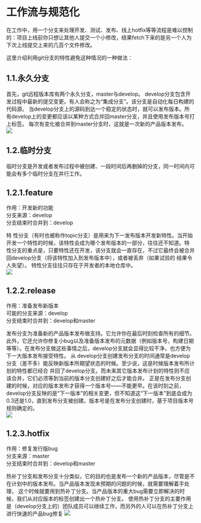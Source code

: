 # 工作流与规范化

在工作中，用一个分支来处理开发、测试、发布、线上hotfix等等流程是难以控制的：项目上线前你只想让其他人提交一个小修改，结果fetch下来的是另一个人为下次上线提交上来的几百个文件修改。

这里介绍利用git分支的特性避免这种情况的一种做法：

## 1.1.永久分支

首先，git远程版本库有两个永久分支，master与develop。
develop分支包含开发过程中最新的提交变更。有人会称之为“集成分支”。该分支是自动化每日构建的代码源。
当develop分支上的源码到达一个稳定的状态时，就可以发布版本。所有develop上的变更都应该以某种方式合并回master分支，并且使用发布版本号打上标签。
每次有变化被合并到master分支时，这就是一次新的产品版本发布。  
![](http://images.cnblogs.com/cnblogs_com/cnblogsfans/771108/o_git-workflow-release-cycle-1historical.png)

## 1.2.临时分支

临时分支是开发或者发布过程中被创建、一段时间后再删掉的分支，同一时间内可能会有多个临时分支在并行工作。

## 1.2.1.feature

作用：开发新的功能  
分支来源：develop  
分支结束时合并到：develop  

特 性分支（有时也被称作topic分支）是用来为下一发布版本开发新特性。当开始开发一个特性的时候，该特性会成为哪个发布版本的一部分，往往还不知道。特 性分支的重点是，只要特性还在开发，该分支就会一直存在，不过它最终会被合并回develop分支（将该特性加入到发布版本中），或者被丢弃（如果试验的 结果令人失望）。
特性分支往往只存在于开发者的本地仓库中。  
![](http://images.cnblogs.com/cnblogs_com/cnblogsfans/771108/o_git-workflow-release-cycle-2feature.png)

## 1.2.2.release

作用：准备发布新版本  
可能的分支来源：develop  
分支结束时合并到：develop和master  

发布分支为准备新的产品版本发布做支持。它允许你在最后时刻检查所有的细节。此外，它还允许你修复小bug以及准备版本发布的元数据（例如版本号，构建日期等等）。在发布分支做这些事情之后，develop分支就会显得比较干净，也方便为下一大版本发布接受特性。
从 develop分支创建发布分支的时间通常是develop分支（差不多）能反映新版本所期望状态的时候。至少说，这是时候版本发布所计划的特性都已经合 并回了develop分支。而未来其它版本发布计划的特性则不应该合并，它们必须等到当前的版本分支创建好之后才能合并。
正是在发布分支创建的时候，对应的版本发布才获得一个版本号——不能更早。在该时刻之前，develop分支反映的是“下一版本”的相关变更，但不知道这“下一版本”到底会成为0.3还是1.0，直到发布分支被创建。版本号是在发布分支创建时，基于项目版本号规则确定的。  
![](http://images.cnblogs.com/cnblogs_com/cnblogsfans/771108/o_git-workflow-release-cycle-3release.png)  

## 1.2.3.hotfix

作用：修复发行版bug  
分支来源：master  
分支结束时合并到：develop和master  

热补丁分支和发布分支十分类似，它的目的也是发布一个新的产品版本，尽管是不在计划中的版本发布。当产品版本发现未预期的问题的时候，就需要理解着手处理， 这个时候就要用到热补丁分支。当产品版本的重大bug需要立即解决的时候，我们从对应版本的标签创建出一个热补丁分支。
使用热补丁分支的主要作用是（develop分支上的）团队成员可以继续工作，而另外的人可以在热补丁分支上进行快速的产品bug修复
![](http://images.cnblogs.com/cnblogs_com/cnblogsfans/771108/o_git-workflow-release-cycle-4maintenance.png)